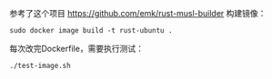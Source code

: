 
参考了这个项目 https://github.com/emk/rust-musl-builder
构建镜像：
```shell
sudo docker image build -t rust-ubuntu .
```

每次改完Dockerfile，需要执行测试：
```shell
./test-image.sh
```

